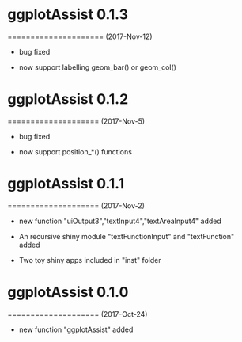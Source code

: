 # ggplotAssist 0.1.3
=====================
(2017-Nov-12)

* bug fixed

* now support labelling geom_bar() or geom_col() 

# ggplotAssist 0.1.2
====================
(2017-Nov-5)

* bug fixed

* now support position_*() functions

# ggplotAssist 0.1.1
====================
(2017-Nov-2)

* new function "uiOutput3","textInput4","textAreaInput4" added

* An recursive shiny module "textFunctionInput" and "textFunction" added

* Two toy shiny apps included in "inst" folder

# ggplotAssist 0.1.0
====================
(2017-Oct-24)

* new function "ggplotAssist" added
